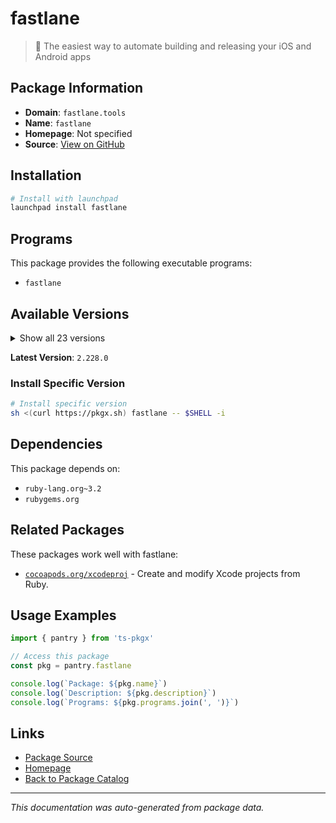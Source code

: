 # fastlane

> 🚀 The easiest way to automate building and releasing your iOS and Android apps

## Package Information

- **Domain**: `fastlane.tools`
- **Name**: `fastlane`
- **Homepage**: Not specified
- **Source**: [View on GitHub](https://github.com/pkgxdev/pantry/tree/main/projects/fastlane.tools/package.yml)

## Installation

```bash
# Install with launchpad
launchpad install fastlane
```

## Programs

This package provides the following executable programs:

- `fastlane`

## Available Versions

<details>
<summary>Show all 23 versions</summary>

- `2.228.0`, `2.227.2`, `2.227.1`, `2.227.0`, `2.226.0`
- `2.225.0`, `2.224.0`, `2.223.1`, `2.223.0`, `2.222.0`
- `2.221.1`, `2.221.0`, `2.220.0`, `2.219.0`, `2.218.0`
- `2.217.0`, `2.216.0`, `2.215.1`, `2.215.0`, `2.214.0`
- `2.213.0`, `2.212.2`, `2.212.1`

</details>

**Latest Version**: `2.228.0`

### Install Specific Version

```bash
# Install specific version
sh <(curl https://pkgx.sh) fastlane -- $SHELL -i
```

## Dependencies

This package depends on:

- `ruby-lang.org~3.2`
- `rubygems.org`

## Related Packages

These packages work well with fastlane:

- [`cocoapods.org/xcodeproj`](../cocoapods.org/xcodeproj/index.md) - Create and modify Xcode projects from Ruby.

## Usage Examples

```typescript
import { pantry } from 'ts-pkgx'

// Access this package
const pkg = pantry.fastlane

console.log(`Package: ${pkg.name}`)
console.log(`Description: ${pkg.description}`)
console.log(`Programs: ${pkg.programs.join(', ')}`)
```

## Links

- [Package Source](https://github.com/pkgxdev/pantry/tree/main/projects/fastlane.tools/package.yml)
- [Homepage](#)
- [Back to Package Catalog](../../package-catalog.md)

---

*This documentation was auto-generated from package data.*
